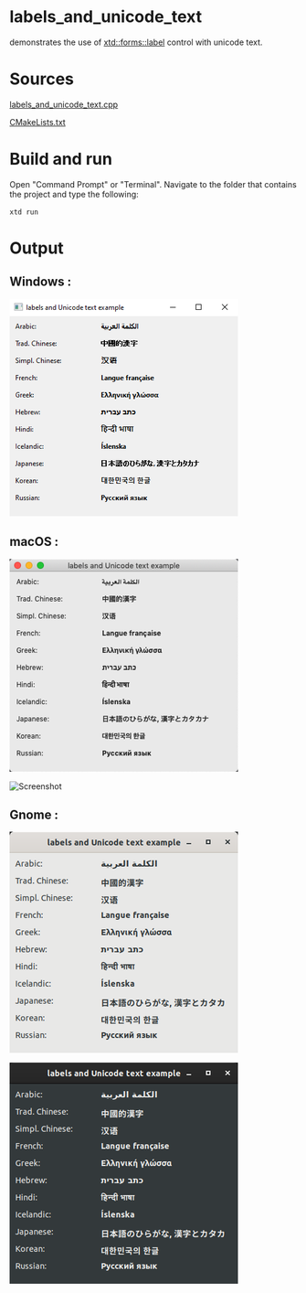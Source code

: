 # labels_and_unicode_text

demonstrates the use of [xtd::forms::label](../../../xtd.forms/include/xtd/forms/label.hpp) control with unicode text.

# Sources

[labels_and_unicode_text.cpp](labels_and_unicode_text.cpp)

[CMakeLists.txt](CMakeLists.txt)

# Build and run

Open "Command Prompt" or "Terminal". Navigate to the folder that contains the project and type the following:

```shell
xtd run
```

# Output

## Windows :

![Screenshot](../../../docs/pictures/examples/labels_and_unicode_text_w.png)

## macOS :

![Screenshot](../../../docs/pictures/examples/labels_and_unicode_text_m.png)

![Screenshot](../../../docs/pictures/examples/labels_and_unicode_text_md.png)

## Gnome :

![Screenshot](../../../docs/pictures/examples/labels_and_unicode_text_g.png)

![Screenshot](../../../docs/pictures/examples/labels_and_unicode_text_gd.png)
